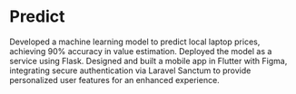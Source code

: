 # Predict

Developed a machine learning model to predict local laptop prices, achieving 90% accuracy in value estimation. Deployed the model as a service using Flask. Designed and built a mobile app in Flutter with Figma, integrating secure authentication via Laravel Sanctum to provide personalized user features for an enhanced experience.


